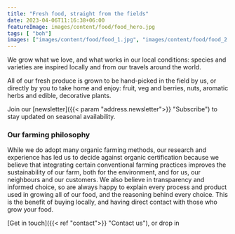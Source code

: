 ```yaml
---
title: "Fresh food, straight from the fields"
date: 2023-04-06T11:16:38+06:00
featureImage: images/content/food/food_hero.jpg
tags: [ "boh"]
images: ["images/content/food/food_1.jpg", "images/content/food/food_2.jpg", "images/content/food/food_3.jpg"]
---
```

We grow what we love, and what works in our local conditions: species and varieties are inspired locally and from our travels around the world. 

All of our fresh produce is grown to be hand-picked in the field by us, or directly by you to take home and enjoy: fruit, veg and berries, nuts, aromatic herbs and edible, decorative plants. 

Join our [newsletter]({{< param "address.newsletter">}} "Subscribe") to stay updated on seasonal availability. 

### Our farming philosophy
While we do adopt many organic farming methods, our research and experience has led us to decide against organic certification because we believe that integrating certain conventional farming practices improves the sustainability of our farm, both for the environment, and for us, our neighbours and our customers. We also believe in transparency and informed choice, so are always happy to explain every process and product used in growing all of our food, and the reasoning behind every choice. This is the benefit of buying locally, and having direct contact with those who grow your food.

[Get in touch]({{< ref "contact">}} "Contact us"), or drop in 